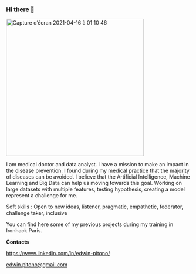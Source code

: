 ### Hi there 👋

<img width="375" alt="Capture d’écran 2021-04-16 à 01 10 46" src="https://user-images.githubusercontent.com/76606558/114949123-9dfb5a80-9e50-11eb-9a37-83ee54fef82a.png">


I am medical doctor and data analyst. I have a mission to make an impact in the disease prevention. I found during my medical practice that the majority of diseases can be avoided. I believe that the Artificial Intelligence, Machine Learning and Big Data can help us moving towards this goal. Working on large datasets with multiple features, testing hypothesis, creating a model represent a challenge for me.

Soft skills : Open to new ideas, listener, pragmatic, empathetic, federator, challenge taker, inclusive

You can find here some of my previous projects during my training in Ironhack Paris. 

**Contacts**

https://www.linkedin.com/in/edwin-pitono/

edwin.pitono@gmail.com
